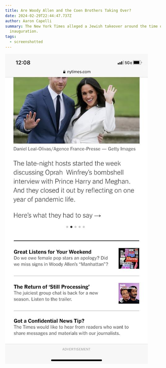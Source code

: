 ```yaml
---
title: Are Woody Allen and the Coen Brothers Taking Over?
date: 2024-02-29T22:44:47.737Z
author: Aaron Capelli
summary: The New York Times alleged a Jewish takeover around the time of Biden’s
  inauguration.
tags:
  - screenshotted
---
```



![](/static/img/d3af64e0-5947-4ea1-b4ee-924cefa13596.jpeg)

